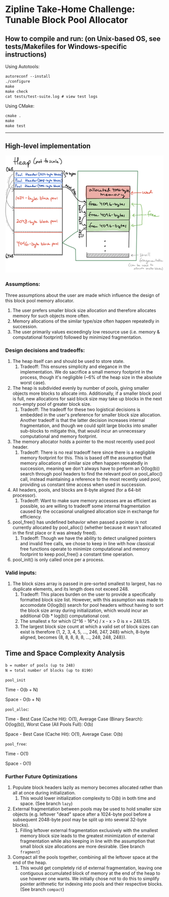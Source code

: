 # Zipline Take-Home Challenge: Tunable Block Pool Allocator

## How to compile and run: (on Unix-based OS, see tests/Makefiles for Windows-specific instructions)

Using Autotools:
```
autoreconf --install
./configure
make
make check
cat tests/test-suite.log # view test logs
```

Using CMake:
```
cmake .
make
make test
```

---

## High-level implementation

![High-level implementation diagram from Notability.](./tunable-block-pool-allocator-diagram.png "High-level implementation diagram from Notability.")

### Assumptions:
Three assumptions about the user are made which influence the design of this block pool memory allocator.
1. The user prefers smaller block size allocation and therefore allocates memory for such objects more often.
2. Memory allocations of the similar type/size often happen repeatedly in succession.
3. The user primarily values exceedingly low resource use (i.e. memory & computational footprint) followed by minimized fragmentation.

### Design decisions and tradeoffs:
1. The heap itself can and should be used to store state.
    1. Tradeoff: This ensures simplicity and elegance in the implementation. We do sacrifice a small memory footprint in the process, though it's negligible (~6% of the heap size in the absolute worst case).
1. The heap is subdivided evenly by number of pools, giving smaller objects more blocks to allocate into. Additionally, if a smaller block pool is full, new allocations for said block size may take up blocks in the next non-empty pool of greater block size.
    1. Tradeoff: The tradeoff for these two logistical decisions is embedded in the user's preference for smaller block size allocation. Another tradeoff is that the latter decision increases internal fragmentation, and though we could split large blocks into smaller sub-blocks to mitigate this, that would incur an unnecessary computational and memory footprint.
1. The memory allocator holds a pointer to the most recently used pool header.
    1. Tradeoff: There is no real tradeoff here since there is a negligible memory footprint for this. This is based off the assumption that memory allocations of similar size often happen repeatedly in succession, meaning we don't always have to perform an O(log(b)) search through pool headers to find the relevant pool on pool_alloc() call, instead maintaining a reference to the most recently used pool, providing us constant time access when used in succession.
1. All headers, pools, and blocks are 8-byte aligned (for a 64-bit processor).
    1. Tradeoff: Want to make sure memory accesses are as efficient as possible, so are willing to tradeoff some internal fragmentation caused by the occasional unaligned allocation size in exchange for efficiency.
1. pool_free() has undefined behavior when passed a pointer is not currently allocated by pool_alloc() (whether because it wasn't allocated in the first place or it was already freed).
    1. Tradeoff: Though we have the ability to detect unaligned pointers and invalid free calls, we chose to keep in line with how classical free functions operate to minimize computational and memory footprint to keep pool_free() a constant time operation.
1. pool_init() is only called once per a process.

### Valid inputs:
1. The block sizes array is passed in pre-sorted smallest to largest, has no duplicate elements, and its length does not exceed 248.
    1. Tradeoff: This places burden on the user to provide a specifically formatted block size list. However, with this assumption was made to accomodate O(log(b)) search for pool headers without having to sort the block size array during initialization, which would incur an additional O(b * log(b)) computational cost.
    1. The smallest x for which (2^16 - 16\*x) / x - x > 0 is x = 248.125.
    1. The largest block size count at which a valid set of block sizes can exist is therefore {1, 2, 3, 4, 5, ..., 246, 247, 248} which, 8-byte aligned, becomes {8, 8, 8, 8, 8, ..., 248, 248, 248}).

## Time and Space Complexity Analysis

```
b = number of pools (up to 248)
N = total number of blocks (up to 8190)
```

`pool_init`

Time - O(b + N)

Space - O(b + N)

`pool_alloc`:

Time - Best Case (Cache Hit): O(1), Average Case (Binary Search): O(log(b)), Worst Case (All Pools Full): O(b)

Space - Best Case (Cache Hit): O(1), Average Case: O(b)

`pool_free`:

Time - O(1)

Space - O(1)

### Further Future Optimizations
1. Populate block headers lazily as memory becomes allocated rather than all at once during initialization.
    1. This would lower initialization complexity to O(b) in both time and space. (See branch `lazy`)
1. External fragmentation between pools may be used to hold smaller size objects (e.g. leftover "dead" space after a 1024-byte pool before a subsequent 2048-byte pool may be split up into several 32-byte blocks).
    1. Filling leftover external fragmentation exclusively with the smallest memory block size leads to the greatest minimization of external fragmentation while also keeping in line with the assumption that small block size allocations are more desirable. (See branch `fragment`)
1. Compact all the pools together, combining all the leftover space at the end of the heap.
    1. This would get completely rid of external fragmentation, leaving one contiguous accumulated block of memory at the end of the heap to use however one wants. We initially chose not to do this to simplify pointer arithmetic for indexing into pools and their respective blocks. (See branch `compact`)

